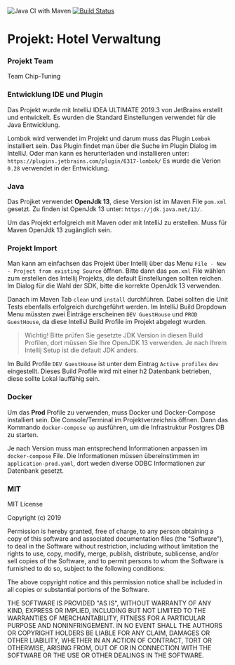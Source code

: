 ![Java CI with Maven](https://github.com/team-chip-tuning/guest-house/workflows/Java%20CI%20with%20Maven/badge.svg)
[![Build Status](https://travis-ci.org/team-chip-tuning/guest-house.svg?branch=master)](https://travis-ci.org/team-chip-tuning/guest-house)

# Projekt: Hotel Verwaltung

### Projekt Team
Team Chip-Tuning

### Entwicklung IDE und Plugin
Das Projekt wurde mit IntelliJ IDEA ULTIMATE 2019.3 von JetBrains erstellt und entwickelt.
Es wurden die Standard Einstellungen verwendet für die Java Entwicklung.

Lombok wird verwendet im Projekt und darum muss das Plugin ```Lombok``` installiert sein.
Das Plugin findet man über die Suche im Plugin Dialog im IntelliJ.
Oder man kann es herunterladen und installieren unter: ``https://plugins.jetbrains.com/plugin/6317-lombok/``
Es wurde die Verion ``0.28`` verwendet in der Entwicklung.

### Java
Das Projket verwendet **OpenJdk 13**, diese Version ist im Maven File ``pom.xml`` gesetzt.
Zu finden ist OpenJdk 13 unter: ``https://jdk.java.net/13/``.

Um das Projekt erfolgreich mit Maven oder mit IntelliJ zu erstellen.
Muss für Maven OpenJdk 13 zugänglich sein.

### Projekt Import
Man kann am einfachsen das Projekt über Intellij über das Menu ``File - New - Project from existing Source`` öffnen.
Bitte dann das ``pom.xml`` File wählen zum erstellen des Intellij Projekts, die default Einstellungen sollten reichen.
Im Dialog für die Wahl der SDK, bitte die korrekte OpenJdk 13 verwenden.

Danach im Maven Tab ``clean`` und ``install`` durchführen. Dabei sollten die Unit Tests ebenfalls erfolgreich durchgeführt werden.
Im IntelliJ Build Dropdown Menu müssten zwei Einträge erscheinen ``DEV GuestHouse`` und ``PROD GuestHouse``, da diese IntelliJ Build Profile im Projekt abgelegt wurden.
> Wichtig!
Bitte prüfen Sie gesetzte JDK Version in diesen Build Profilen, dort müssen Sie Ihre OpenJDK 13 verwenden. Je nach Ihrem Intellij Setup ist die default JDK anders.

Im Build Profile ``DEV GuestHouse`` ist unter dem Eintrag ``Active profiles`` ``dev`` eingestellt.
Dieses Build Profile wird mit einer h2 Datenbank betrieben, diese sollte Lokal lauffähig sein.

### Docker
Um das **Prod** Profile zu verwenden, muss Docker und Docker-Compose installiert sein.
Die Console/Terminal im Projektverzeichnis öffnen.
Dann das Kommando ``docker-compose up`` ausführen, um die Infrastruktur Postgres DB zu starten. 

Je nach Version muss man entsprechend Informationen anpassen im ``docker-compose`` File.
Die Informationen müssen übereinstimmen im ``application-prod.yaml``, dort weden diverse ODBC Informationen zur Datenbank gesetzt.

### MIT
MIT License

Copyright (c) 2019

Permission is hereby granted, free of charge, to any person obtaining a copy
of this software and associated documentation files (the "Software"), to deal
in the Software without restriction, including without limitation the rights
to use, copy, modify, merge, publish, distribute, sublicense, and/or sell
copies of the Software, and to permit persons to whom the Software is
furnished to do so, subject to the following conditions:

The above copyright notice and this permission notice shall be included in all
copies or substantial portions of the Software.

THE SOFTWARE IS PROVIDED "AS IS", WITHOUT WARRANTY OF ANY KIND, EXPRESS OR
IMPLIED, INCLUDING BUT NOT LIMITED TO THE WARRANTIES OF MERCHANTABILITY,
FITNESS FOR A PARTICULAR PURPOSE AND NONINFRINGEMENT. IN NO EVENT SHALL THE
AUTHORS OR COPYRIGHT HOLDERS BE LIABLE FOR ANY CLAIM, DAMAGES OR OTHER
LIABILITY, WHETHER IN AN ACTION OF CONTRACT, TORT OR OTHERWISE, ARISING FROM,
OUT OF OR IN CONNECTION WITH THE SOFTWARE OR THE USE OR OTHER DEALINGS IN THE
SOFTWARE.

